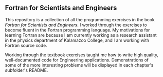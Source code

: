 ## Fortran for Scientists and Engineers 

This repository is a collection of all the programming exercises in the book *Fortran for Scientists and Engineers*. I worked through the exercises to become 
fluent in the Fortran programming language. My motivations for learning Fortran are because I am currently working as a research assistant in the physics department 
of Kalamazoo College, and I am working with Fortran source code. 

Working through the textbook exercises taught me how to write high quality, well-documented code for Engineering applications. Demonstrations of some of the more interesting problems will
be displayed in each chapter's subfolder's README.